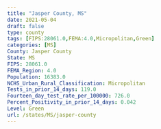 ```yaml
---
title: "Jasper County, MS"
date: 2021-05-04
draft: false
type: county
tags: [FIPS:28061.0,FEMA:4.0,Micropolitan,Green]
categories: [MS]
County: Jasper County
State: MS
FIPS: 28061.0
FEMA_Region: 4.0
Population: 16383.0
NCHS_Urban_Rural_Classification: Micropolitan
Tests_in_prior_14_days: 119.0
Fourteen_day_test_rate_per_100000: 726.0
Percent_Positivity_in_prior_14_days: 0.042
Level: Green
url: /states/MS/jasper-county
---
```



